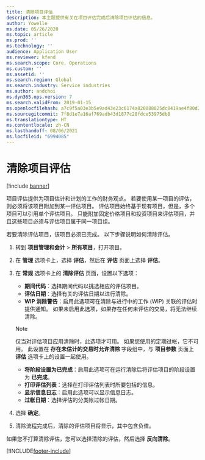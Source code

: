 ```yaml
---
title: 清除项目评估
description: 本主题提供有关在项目评估完成后清除项目评估的信息。
author: Yowelle
ms.date: 05/26/2020
ms.topic: article
ms.prod: ''
ms.technology: ''
audience: Application User
ms.reviewer: kfend
ms.search.scope: Core, Operations
ms.custom: ''
ms.assetid: ''
ms.search.region: Global
ms.search.industry: Service industries
ms.author: andchoi
ms.dyn365.ops.version: 7
ms.search.validFrom: 2019-01-15
ms.openlocfilehash: a7c9f5a03e3b5e9ad43e23c6174a820088025dc8419ae4f80d247d69e80c8038
ms.sourcegitcommit: 7f8d1e7a16af769adb43d1877c28fdce53975db8
ms.translationtype: HT
ms.contentlocale: zh-CN
ms.lasthandoff: 08/06/2021
ms.locfileid: "6994085"
---
```

# <a name="eliminate-a-project-estimate"></a>清除项目评估

[!include [banner](../includes/banner.md)]

项目评估提供为项目估计和计划的工作的财务观点。 若要使用某一项目的评估，则必须将该项目附加到某一评估项目。 评估项目始终基于现有项目，但是，多个项目可以引用单个评估项目。 只能附加固定价格项目和投资项目来评估项目，并且这些项目必须与评估项目属于同一项目组。

若要清除评估项目，该项目必须已完成。 以下步骤说明如何清除评估。

1. 转到 **项目管理和会计** > **所有项目**，打开项目。 
2. 在 **管理** 选项卡上，选择 **评估**，然后在 **评估** 页面上选择 **评估**。
3. 在 **常规** 选项卡上的 **清除评估** 页面，设置以下选项：

   - **期间代码**：选择期间代码以挑选相应的评估项目。 
   - **评估日期**：选择有关的评估日期以进行清除。
   - **WIP 消除警告**：启用此选项可在清除与进行中的工作 (WIP) 关联的评估时提供通知。 如果未启用此选项，如果存在任何未评估的交易，将无法继续清除。 
   > [!NOTE]
   > 仅当对评估项目应用清除时，此选项才可用。 如果您使用的定期过帐，它不可用。 此设置在 **存在未估计的交易时允许清除** 字段组中，与 **项目参数** 页面上 **评估** 选项卡上的设置一起使用。
   - **将阶段设置为已完成**：启用此选项可在运行清除后将评估项目的阶段设置为 **已完成**。
   - **打印评估列表**：选择在打印评估列表时所要包括的信息。
   - **显示信息日志**：启用此选项可以显示信息日志。
   - **过帐日期**：选择评估的分类帐过帐日期。

4.  选择 **确定**。
5. 清除流程完成后，清除的评估项目将显示，其中包含负值。 

如果您不打算清除评估，您可以选择清除的评估，然后选择 **反向清除**。   


[!INCLUDE[footer-include](../includes/footer-banner.md)]
